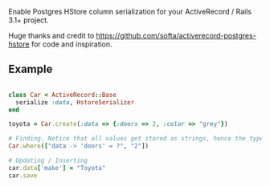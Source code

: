 Enable Postgres HStore column serialization for your ActiveRecord / Rails 3.1+ project.

Huge thanks and credit to https://github.com/softa/activerecord-postgres-hstore for code and inspiration.


Example
-------

```ruby

class Car < ActiveRecord::Base
  serialize :data, HstoreSerializer
end

toyota = Car.create(:data => {:doors => 2, :color => "grey"})

# Finding. Notice that all values get stored as strings, hence the typecasting
Car.where(["data -> 'doors' = ?", "2"])

# Updating / Inserting
car.data['make'] = "Toyota"
car.save
```

